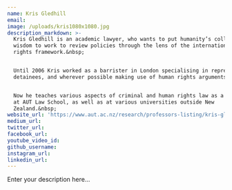 ```yaml
---
name: Kris Gledhill
email:
image: /uploads/kris1080x1080.jpg
description_markdown: >-
  Kris Gledhill is an academic lawyer, who wants to put humanity’s collective
  wisdom to work to review policies through the lens of the international human
  rights framework.&nbsp;


  Until 2006 Kris worked as a barrister in London specialising in representing
  detainees, and wherever possible making use of human rights arguments.&nbsp;


  Now he teaches various aspects of criminal and human rights law as a Professor
  at AUT Law School, as well as at various universities outside New
  Zealand.&nbsp;
website_url: 'https://www.aut.ac.nz/research/professors-listing/kris-gledhill'
medium_url:
twitter_url:
facebook_url:
youtube_video_id:
github_username:
instagram_url:
linkedin_url:
---
```


Enter your description here...
